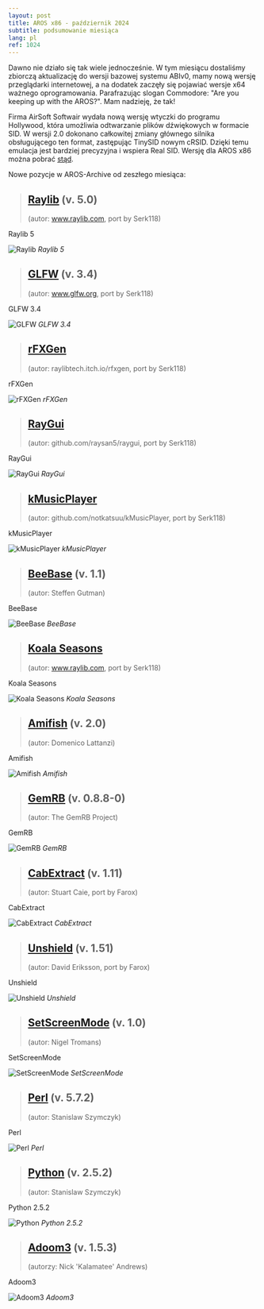 ```yaml
---
layout: post
title: AROS x86 - październik 2024
subtitle: podsumowanie miesiąca
lang: pl
ref: 1024
---
```


Dawno nie działo się tak wiele jednocześnie. W tym miesiącu dostaliśmy zbiorczą aktualizację do wersji bazowej systemu ABIv0, mamy nową wersję przeglądarki internetowej, a na dodatek zaczęły się pojawiać wersje x64 ważnego oprogramowania. Parafrazując slogan Commodore: "Are you keeping up with the AROS?". Mam nadzieję, że tak!

Firma AirSoft Softwair wydała nową wersję wtyczki do programu Hollywood, która umożliwia odtwarzanie plików dźwiękowych w formacie SID. W wersji 2.0 dokonano całkowitej zmiany głównego silnika obsługującego ten format, zastępując TinySID nowym cRSID. Dzięki temu emulacja jest bardziej precyzyjna i wspiera Real SID. Wersję dla AROS x86 można pobrać [stąd](https://www.hollywood-mal.com/download/SID_Amiga.lha).

Nowe pozycje w AROS-Archive od zeszłego miesiąca:

> ## [Raylib](https://archives.aros-exec.org/?function=showfile&file=development/library/lib_raylib5.i386-aros.zip) (v. 5.0)
> (autor: www.raylib.com, port by Serk118)

Raylib 5

![Raylib](/assets/img/0924/SkyBallsAros.png)
*Raylib 5*

> ## [GLFW](https://archives.aros-exec.org/?function=showfile&file=development/library/lib_glfw_3_4.i386-aros.zip) (v. 3.4)
> (autor: www.glfw.org, port by Serk118)

GLFW 3.4

![GLFW](/assets/img/0924/SkyBallsAros.png)
*GLFW 3.4*

> ## [rFXGen](https://archives.aros-exec.org/?function=showfile&file=audio/rfxgen-aros.zip)
> (autor: raylibtech.itch.io/rfxgen, port by Serk118)

rFXGen

![rFXGen](/assets/img/0924/SkyBallsAros.png)
*rFXGen*

> ## [RayGui](https://archives.aros-exec.org/?function=showfile&file=development/misc/raygui.i386-aros.zip)
> (autor: github.com/raysan5/raygui, port by Serk118)

RayGui

![RayGui](/assets/img/0924/SkyBallsAros.png)
*RayGui*

> ## [kMusicPlayer](https://archives.aros-exec.org/?function=showfile&file=utility/archive/cabextract1.11.i386-aros.zip)
> (autor: github.com/notkatsuu/kMusicPlayer, port by Serk118)

kMusicPlayer

![kMusicPlayer](/assets/img/0924/SkyBallsAros.png)
*kMusicPlayer*

> ## [BeeBase](https://archives.aros-exec.org/?function=showfile&file=office/database/beebase-1.1.lha) (v. 1.1)
> (autor: Steffen Gutman)

BeeBase

![BeeBase](/assets/img/0924/SkyBallsAros.png)
*BeeBase*

> ## [Koala Seasons](https://archives.aros-exec.org/?function=showfile&file=game/strategy/koala_seasons.i386-aros.zip)
> (autor: www.raylib.com, port by Serk118)

Koala Seasons

![Koala Seasons](/assets/img/0924/SkyBallsAros.png)
*Koala Seasons*

> ## [Amifish](https://archives.aros-exec.org/?function=showfile&file=game/board/amifish.i386-aros.lha) (v. 2.0)
> (autor:	Domenico Lattanzi)

Amifish

![Amifish](/assets/img/0924/organica.jpg)
*Amifish*

> ## [GemRB](https://archives.aros-exec.org/?function=showfile&file=game/roleplaying/gemrb-0.8.8-0.i386-aros.zip) (v. 0.8.8-0)
> (autor: The GemRB Project)

GemRB

![GemRB](/assets/img/0924/blackivancard.jpg)
*GemRB*

> ## [CabExtract](https://archives.aros-exec.org/?function=showfile&file=utility/archive/cabextract1.11.i386-aros.zip) (v. 1.11)
> (autor: Stuart Caie, port by Farox)

CabExtract

![CabExtract](/assets/img/0924/SkyBallsAros.png)
*CabExtract*

> ## [Unshield](https://archives.aros-exec.org/?function=showfile&file=utility/archive/unshield.i386-aros.zip) (v. 1.51)
> (autor:	David Eriksson, port by Farox)

Unshield

![Unshield](/assets/img/0924/MemoryGameAros.png)
*Unshield*

> ## [SetScreenMode](https://archives.aros-exec.org/?function=showfile&file=utility/shell/setscreenmode.i386-aros.zip) (v. 1.0)
> (autor:	Nigel Tromans)

SetScreenMode

![SetScreenMode](/assets/img/0924/organica.jpg)
*SetScreenMode*

> ## [Perl](https://archives.aros-exec.org/?function=showfile&file=development/language/perl-5.7.2.x86_64-aros-v11.zip) (v. 5.7.2)
> (autor: Stanislaw Szymczyk)

Perl

![Perl](/assets/img/0924/baccarat.jpg)
*Perl*

> ## [Python](https://archives.aros-exec.org/?function=showfile&file=development/language/python-2.5.2.x86_64-aros-v11.zip) (v. 2.5.2)
> (autor: Stanislaw Szymczyk)

Python 2.5.2

![Python](/assets/img/0924/baccarat.jpg)
*Python 2.5.2*

> ## [Adoom3](https://archives.aros-exec.org/?function=showfile&file=game/fps/adoom3-1.5.3.x86_64-aros-v11.zip) (v. 1.5.3)
> (autorzy:	Nick 'Kalamatee' Andrews)

Adoom3

![Adoom3](/assets/img/0924/neandertaler.jpg)
*Adoom3*



